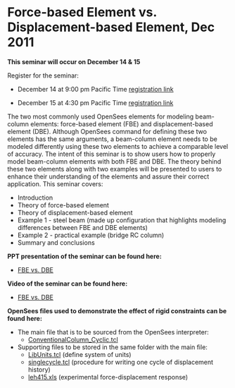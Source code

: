 # Force-based Element vs. Displacement-based Element, Dec 2011

<p><strong>This seminar will occur on December 14 &amp; 15</strong></p>
<p>Register for the seminar:</p>
<ul>
<li>December 14 at 9:00 pm Pacific Time <a
href="https://neesevents.webex.com/neesevents/onstage/g.php?t=a&amp;d=661065689">registration
link</a></li>
</ul>
<ul>
<li>December 15 at 4:30 pm Pacific Time <a
href="https://neesevents.webex.com/neesevents/onstage/g.php?t=a&amp;d=660932329">registration
link</a></li>
</ul>
<p>The two most commonly used OpenSees elements for modeling beam-column
elements: force-based element (FBE) and displacement-based element
(DBE). Although OpenSees command for defining these two elements has the
same arguments, a beam-column element needs to be modeled differently
using these two elements to achieve a comparable level of accuracy. The
intent of this seminar is to show users how to properly model
beam-column elements with both FBE and DBE. The theory behind these two
elements along with two examples will be presented to users to enhance
their understanding of the elements and assure their correct
application. This seminar covers:</p>
<ul>
<li>Introduction</li>
<li>Theory of force-based element</li>
<li>Theory of displacement-based element</li>
<li>Example 1 - steel beam (made up configuration that highlights
modeling differences between FBE and DBE elements)</li>
<li>Example 2 - practical example (bridge RC column)</li>
<li>Summary and conclusions</li>
</ul>
<p><strong>PPT presentation of the seminar can be found
here:</strong></p>
<ul>
<li><a href="Media:_FBEvsDBE.pdf" title="wikilink">FBE vs. DBE</a></li>
</ul>
<p><strong>Video of the seminar can be found here:</strong></p>
<ul>
<li><a href="http://www.youtube.com/watch?v=yk-1k2aF53E">FBE vs.
DBE</a></li>
</ul>
<p><strong>OpenSees files used to demonstrate the effect of rigid
constraints can be found here:</strong></p>
<ul>
<li>The main file that is to be sourced from the OpenSees interpreter:
<ul>
<li><a href="ConventionalColumn_Cyclic.tcl"
title="wikilink">ConventionalColumn_Cyclic.tcl</a></li>
</ul></li>
<li>Supporting files to be stored in the same folder with the main file:
<ul>
<li><a href="LibUnits.tcl" title="wikilink">LibUnits.tcl</a> (define
system of units)</li>
<li><a href="singlecycle.tcl" title="wikilink">singlecycle.tcl</a>
(procedure for writing one cycle of displacement history)</li>
<li><a href="Media:_leh415.xls" title="wikilink">leh415.xls</a>
(experimental force-displacement response)</li>
</ul></li>
</ul>
